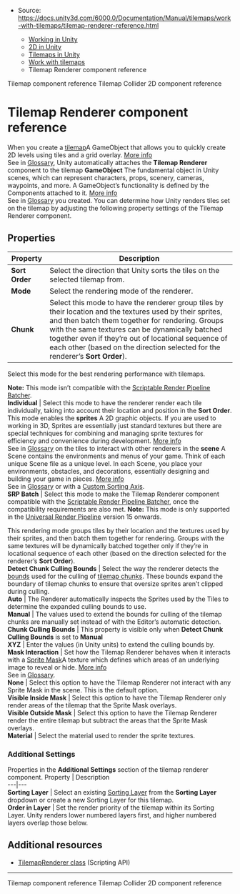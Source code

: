* Source: https://docs.unity3d.com/6000.0/Documentation/Manual/tilemaps/work-with-tilemaps/tilemap-renderer-reference.html

  * [Working in Unity](https://docs.unity3d.com/6000.0/Documentation/Manual/working-in-unity.html)
  * [2D in Unity](https://docs.unity3d.com/6000.0/Documentation/Manual/Unity2D.html)
  * [Tilemaps in Unity](https://docs.unity3d.com/6000.0/Documentation/Manual/tilemaps/tilemaps-landing.html)
  * [Work with tilemaps](https://docs.unity3d.com/6000.0/Documentation/Manual/tilemaps/work-with-tilemaps/work-with-tilemaps-landing.html)
  * Tilemap Renderer component reference


[](https://docs.unity3d.com/6000.0/Documentation/Manual/tilemaps/work-with-tilemaps/tilemap-reference.html)
Tilemap component reference
[](https://docs.unity3d.com/6000.0/Documentation/Manual/tilemaps/work-with-tilemaps/tilemap-collider-2d-reference.html)
Tilemap Collider 2D component reference
# Tilemap Renderer component reference
When you create a [tilemap](https://docs.unity3d.com/6000.0/Documentation/Manual/tilemaps/work-with-tilemaps/create-tilemap.html)A GameObject that allows you to quickly create 2D levels using tiles and a grid overlay. [More info](https://docs.unity3d.com/6000.0/Documentation/Manual/tilemaps/work-with-tilemaps/tilemap-reference.html)  
See in [Glossary](https://docs.unity3d.com/6000.0/Documentation/Manual/Glossary.html#Tilemap), Unity automatically attaches the **Tilemap Renderer** component to the tilemap **GameObject** The fundamental object in Unity scenes, which can represent characters, props, scenery, cameras, waypoints, and more. A GameObject’s functionality is defined by the Components attached to it. [More info](https://docs.unity3d.com/6000.0/Documentation/Manual/class-GameObject.html)  
See in [Glossary](https://docs.unity3d.com/6000.0/Documentation/Manual/Glossary.html#GameObject) you created. You can determine how Unity renders tiles set on the tilemap by adjusting the following property settings of the Tilemap Renderer component.
## Properties
Property | Description  
---|---  
**Sort Order** | Select the direction that Unity sorts the tiles on the selected tilemap from.  
**Mode** | Select the rendering mode of the renderer.  
**Chunk** | Select this mode to have the renderer group tiles by their location and the textures used by their sprites, and then batch them together for rendering. Groups with the same textures can be dynamically batched together even if they’re out of locational sequence of each other (based on the direction selected for the renderer’s **Sort Order**).   
  
Select this mode for the best rendering performance with tilemaps.   
  
**Note:** This mode isn’t compatible with the [Scriptable Render Pipeline Batcher](https://docs.unity3d.com/6000.0/Documentation/Manual/SRPBatcher.html).  
**Individual** | Select this mode to have the renderer render each tile individually, taking into account their location and position in the **Sort Order**. This mode enables the **sprites** A 2D graphic objects. If you are used to working in 3D, Sprites are essentially just standard textures but there are special techniques for combining and managing sprite textures for efficiency and convenience during development. [More info](https://docs.unity3d.com/6000.0/Documentation/Manual/sprite/sprite-landing.html)  
See in [Glossary](https://docs.unity3d.com/6000.0/Documentation/Manual/Glossary.html#Sprite) on the tiles to interact with other renderers in the **scene** A Scene contains the environments and menus of your game. Think of each unique Scene file as a unique level. In each Scene, you place your environments, obstacles, and decorations, essentially designing and building your game in pieces. [More info](https://docs.unity3d.com/6000.0/Documentation/Manual/CreatingScenes.html)  
See in [Glossary](https://docs.unity3d.com/6000.0/Documentation/Manual/Glossary.html#Scene) or with a [Custom Sorting Axis](https://docs.unity3d.com/6000.0/Documentation/Manual/tilemaps/work-with-tilemaps/isometric-tilemaps/renderer/tilemap-renderer-isometric-modes.html).  
**SRP Batch** | Select this mode to make the Tilemap Renderer component compatible with the [Scriptable Render Pipeline Batcher](https://docs.unity3d.com/6000.0/Documentation/Manual/SRPBatcher.html), once the compatibility requirements are also met. **Note:** This mode is only supported in the [Universal Render Pipeline](https://docs.unity3d.com/6000.0/Documentation/Manual/universal-render-pipeline.html) version 15 onwards.   
  
This rendering mode groups tiles by their location and the textures used by their sprites, and then batch them together for rendering. Groups with the same textures will be dynamically batched together only if they’re in locational sequence of each other (based on the direction selected for the renderer’s **Sort Order**).  
**Detect Chunk Culling Bounds** | Select the way the renderer detects the [bounds](https://docs.unity3d.com/6000.0/Documentation/ScriptReference/Tilemaps.TilemapRenderer-chunkCullingBounds.html) used for the culling of [tilemap chunks](https://docs.unity3d.com/6000.0/Documentation/ScriptReference/Tilemaps.TilemapRenderer-chunkSize.html). These bounds expand the boundary of tilemap chunks to ensure that oversize sprites aren’t clipped during culling.  
**Auto** | The Renderer automatically inspects the Sprites used by the Tiles to determine the expanded culling bounds to use.  
**Manual** | The values used to extend the bounds for culling of the tilemap chunks are manually set instead of with the Editor’s automatic detection.  
**Chunk Culling Bounds** | This property is visible only when **Detect Chunk Culling Bounds** is set to **Manual**  
**XYZ** | Enter the values (in Unity units) to extend the culling bounds by.  
**Mask Interaction** | Set how the Tilemap Renderer behaves when it interacts with a [Sprite Mask](https://docs.unity3d.com/6000.0/Documentation/Manual/sprite/mask/mask-landing.html)A texture which defines which areas of an underlying image to reveal or hide. [More info](https://docs.unity3d.com/6000.0/Documentation/Manual/sprite/mask/mask-landing.html)  
See in [Glossary](https://docs.unity3d.com/6000.0/Documentation/Manual/Glossary.html#SpriteMask).  
**None** | Select this option to have the Tilemap Renderer not interact with any Sprite Mask in the scene. This is the default option.  
**Visible Inside Mask** | Select this option to have the Tilemap Renderer only render areas of the tilemap that the Sprite Mask overlays.  
**Visible Outside Mask** | Select this option to have the Tilemap Renderer render the entire tilemap but subtract the areas that the Sprite Mask overlays.  
**Material** | Select the material used to render the sprite textures.  
### Additional Settings
Properties in the **Additional Settings** section of the tilemap renderer component.
Property | Description  
---|---  
**Sorting Layer** | Select an existing [Sorting Layer](https://docs.unity3d.com/6000.0/Documentation/Manual/class-TagManager.html) from the **Sorting Layer** dropdown or create a new Sorting Layer for this tilemap.  
**Order in Layer** | Set the render priority of the tilemap within its Sorting Layer. Unity renders lower numbered layers first, and higher numbered layers overlap those below.  
## Additional resources
  * [TilemapRenderer class](https://docs.unity3d.com/6000.0/Documentation/ScriptReference/Tilemaps.TilemapRenderer.html) (Scripting API)


* * *
[](https://docs.unity3d.com/6000.0/Documentation/Manual/tilemaps/work-with-tilemaps/tilemap-reference.html)
Tilemap component reference
[](https://docs.unity3d.com/6000.0/Documentation/Manual/tilemaps/work-with-tilemaps/tilemap-collider-2d-reference.html)
Tilemap Collider 2D component reference
